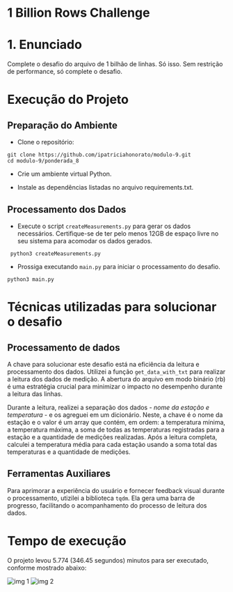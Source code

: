 # 1 Billion Rows Challenge

# 1. Enunciado

Complete o desafio do arquivo de 1 bilhão de linhas. Só isso. Sem restrição de performance, só complete o desafio.

# Execução do Projeto

## Preparação do Ambiente

- Clone o repositório:
```
git clone https://github.com/ipatriciahonorato/modulo-9.git
cd modulo-9/ponderada_8
```
- Crie um ambiente virtual Python.

- Instale as dependências listadas no arquivo requirements.txt.

## Processamento dos Dados

- Execute o script ```createMeasurements.py``` para gerar os dados necessários. Certifique-se de ter pelo menos 12GB de espaço livre no seu sistema para acomodar os dados gerados.

``` python3 createMeasurements.py```
- Prossiga executando ```main.py``` para iniciar o processamento do desafio.

```python3 main.py``` 

# Técnicas utilizadas para solucionar o desafio

## Processamento de dados

A chave para solucionar este desafio está na eficiência da leitura e processamento dos dados. Utilizei a função ```get_data_with_txt``` para realizar a leitura dos dados de medição. A abertura do arquivo em modo binário (rb) é uma estratégia crucial para minimizar o impacto no desempenho durante a leitura das linhas.

Durante a leitura, realizei a separação dos dados - *nome da estação e temperatura* - e os agreguei em um dicionário. Neste, a chave é o nome da estação e o valor é um array que contém, em ordem: a temperatura mínima, a temperatura máxima, a soma de todas as temperaturas registradas para a estação e a quantidade de medições realizadas. Após a leitura completa, calculei a temperatura média para cada estação usando a soma total das temperaturas e a quantidade de medições.

## Ferramentas Auxiliares
Para aprimorar a experiência do usuário e fornecer feedback visual durante o processamento, utizilei a biblioteca ```tqdm```. Ela gera uma barra de progresso, facilitando o acompanhamento do processo de leitura dos dados.

# Tempo de execução

O projeto levou 5.774 (346.45 segundos) minutos para ser executado, conforme mostrado abaixo:

![img 1](../ponderada_7/img/WhatsApp%20Image%202024-04-08%20at%2020.24.23.jpeg)
![img 2](../ponderada_7/img/WhatsApp%20Image%202024-04-08%20at%2020.24.24.jpeg)




